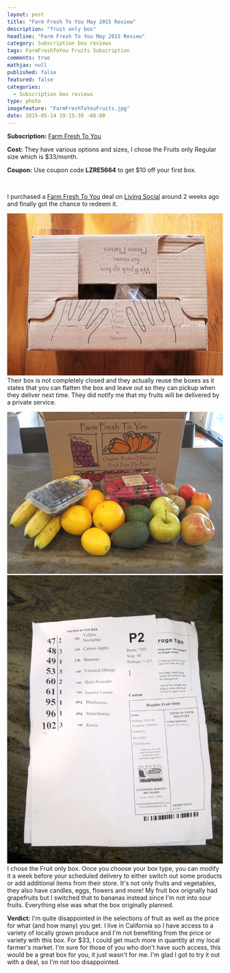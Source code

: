 ```yaml
---
layout: post
title: "Farm Fresh To You May 2015 Review"
description: "fruit only box"
headline: "Farm Fresh To You May 2015 Review"
category: Subscription box reviews
tags: FarmFreshToYou Fruits Subscription
comments: true
mathjax: null
published: false
featured: false
categories: 
  - Subscription box reviews
type: photo
imagefeature: "FarmFreshToYouFruits.jpg"
date: 2015-05-14 19:15:39 -08:00
---
```


<p><b>Subscription:</b> <a href="https://www.farmfreshtoyou.com">Farm Fresh To You</a></p>
<p><b>Cost:</b> They have various options and sizes, I chose the Fruits only Regular size which is $33/month.</p>
<p><b>Coupon:</b> Use coupon code <b>LZRE5664</b> to get $10 off your first box.</p>
<br>

<p>I purchased a <a href="https://www.farmfreshtoyou.com">Farm Fresh To You</a> deal on <a href="www.livingsocial.com/deals/1439040?rpi=191165374&rui=28043398"> Living Social</a> around 2 weeks ago and finally got the chance to redeem it.</p>

![Farm Fresh To You Box2](/images/FarmFreshToYouBox2.jpg)
Their box is not completely closed and they actually reuse the boxes as it states that you can flatten the box and leave out so they can pickup when they deliver next time. 
They did notify me that my fruits will be delivered by a private service.
<br>

![Farm Fresh To You Fruits](/images/FarmFreshToYouFruits.jpg)
![Farm Fresh To You Fruits List](/images/FarmFreshToYouFruitsList.jpg)
I chose the Fruit only box. Once you choose your box type, you can modify it a week before your scheduled delivery to either switch out some products or add additional items from their store. 
It's not only fruits and vegetables, they also have candles, eggs, flowers and more! My fruit box orignally had grapefruits but I switched that to bananas instead since I'm not into sour fruits. Everything else was what the box originally planned. 


<p><b>Verdict:</b> I'm quite disappointed in the selections of fruit as well as the price for what (and how many) you get. I live in California so I have access to a variety of locally grown produce and I'm not benefiting from the price or variety with this box. 
For $33, I could get much more in quantity at my local farmer's market. I'm sure for those of you who don't have such access, this would be a great box for you, it just wasn't for me. I'm glad I got to try it out with a deal, so I'm not too disappointed.</p>
